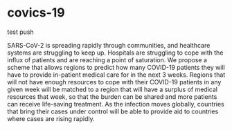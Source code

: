 # covics-19

test push

SARS-CoV-2 is spreading rapidly through communities, and healthcare systems are struggling to keep up. Hospitals are struggling to cope with the influx of patients and are reaching a point of saturation. We propose a scheme that allows regions to predict how many COVID-19 patients they will have to provide in-patient medical care for in the next 3 weeks. Regions that will not have enough resources to cope with their COVID-19 patients in any given week will be matched to a region that will have a surplus of medical resources that week, so that the burden can be shared and more patients can receive life-saving treatment. As the infection moves globally, countries that bring their cases under control will be able to provide aid to countries where cases are rising rapidly.
